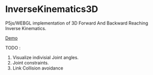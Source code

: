 # InverseKinematics3D
P5js/WEBGL implementation of 3D Forward And Backward Reaching Inverse Kinematics.

[Demo](http://siroi.co.in/apps/InverseKinematics3D/)

TODO :
1. Visualize indivisial Joint angles.
2. Joint constraints.
3. Link Collision avoidance
